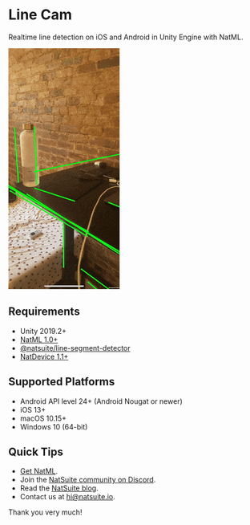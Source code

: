 # Line Cam
Realtime line detection on iOS and Android in Unity Engine with NatML.

![lines](.media/lines.gif)

## Requirements
- Unity 2019.2+
- [NatML 1.0+](https://github.com/natsuite/NatML)
- [@natsuite/line-segment-detector](https://hub.natsuite.io/predictor/@natsuite/line-segment-detector)
- [NatDevice 1.1+](https://assetstore.unity.com/packages/tools/integration/natdevice-media-device-api-162053)

## Supported Platforms
- Android API level 24+ (Android Nougat or newer)
- iOS 13+
- macOS 10.15+
- Windows 10 (64-bit)

## Quick Tips
- [Get NatML](https://github.com/natsuite/NatML).
- Join the [NatSuite community on Discord](https://discord.gg/y5vwgXkz2f).
- Read the [NatSuite blog](https://blog.natsuite.io/).
- Contact us at [hi@natsuite.io](mailto:hi@natsuite.io).

Thank you very much!